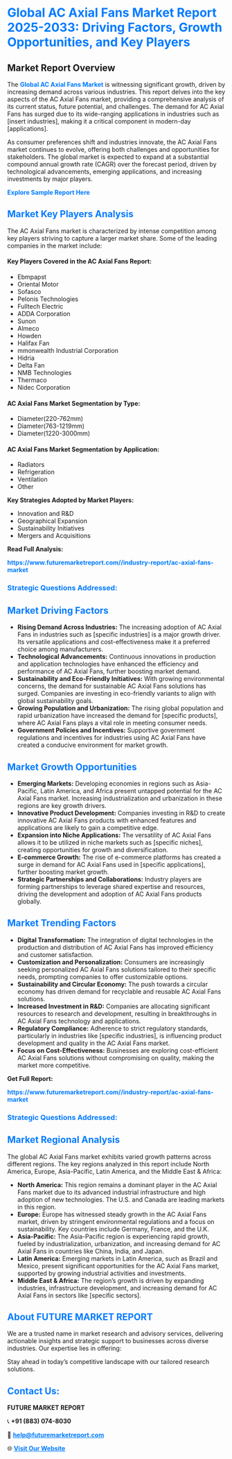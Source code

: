 <h1 style="color: #007BFF;">Global AC Axial Fans Market Report 2025-2033: Driving Factors, Growth Opportunities, and Key Players</h1>

<section id="overview">
<h2>Market Report Overview</h2>
<p>The <a href="https://www.futuremarketreport.com//industry-report/ac-axial-fans-market" style="color: #007BFF; text-decoration: none;"><strong>Global AC Axial Fans Market</strong></a> is witnessing significant growth, driven by increasing demand across various industries. This report delves into the key aspects of the AC Axial Fans market, providing a comprehensive analysis of its current status, future potential, and challenges. The demand for AC Axial Fans has surged due to its wide-ranging applications in industries such as [insert industries], making it a critical component in modern-day [applications].</p>
<p>As consumer preferences shift and industries innovate, the AC Axial Fans market continues to evolve, offering both challenges and opportunities for stakeholders. The global market is expected to expand at a substantial compound annual growth rate (CAGR) over the forecast period, driven by technological advancements, emerging applications, and increasing investments by major players.</p>
</section>

<section id="overview">
<p><a href="https://www.futuremarketreport.com//request-sample/reportId=46185" style="color: #007BFF; text-decoration: none;"><strong>Explore Sample Report Here</strong></a></p>
</section>

<section id="key-players">
<h2 style="color: #007BFF;">Market Key Players Analysis</h2>
<p>The AC Axial Fans market is characterized by intense competition among key players striving to capture a larger market share. Some of the leading companies in the market include:</p>
<h4>Key Players Covered in the AC Axial Fans Report:</h4>
<ul><li>Ebmpapst</li><li>Oriental Motor</li><li>Sofasco</li><li>Pelonis Technologies</li><li>Fulltech Electric</li><li>ADDA Corporation</li><li>Sunon</li><li>Almeco</li><li>Howden</li><li>Halifax Fan</li><li>mmonwealth Industrial Corporation</li><li>Hidria</li><li>Delta Fan</li><li>NMB Technologies</li><li>Thermaco</li><li>Nidec Corporation</li></ul>
<h4>AC Axial Fans Market Segmentation by Type:</h4>
<ul><li>Diameter(220-762mm)</li><li>Diameter(763-1219mm)</li><li>Diameter(1220-3000mm)</li></ul>

<h4>AC Axial Fans Market Segmentation by Application:</h4>
<ul><li>Radiators</li><li>Refrigeration</li><li>Ventilation</li><li>Other</li></ul>
<p><strong>Key Strategies Adopted by Market Players:</strong></p>
<ul>
<li>Innovation and R&D</li>
<li>Geographical Expansion</li>
<li>Sustainability Initiatives</li>
<li>Mergers and Acquisitions</li>
</ul>
</section>

<section>
<p><strong>Read Full Analysis: </strong></p><a href="https://www.futuremarketreport.com//industry-report/ac-axial-fans-market" style="color: #007BFF; text-decoration: none;"><strong>https://www.futuremarketreport.com//industry-report/ac-axial-fans-market</strong></a>
<h3 style="color: #007BFF;">Strategic Questions Addressed:</h3>
</section>

<section id="driving-factors">
<h2 style="color: #007BFF;">Market Driving Factors</h2>
<ul>
<li><strong>Rising Demand Across Industries:</strong> The increasing adoption of AC Axial Fans in industries such as [specific industries] is a major growth driver. Its versatile applications and cost-effectiveness make it a preferred choice among manufacturers.</li>
<li><strong>Technological Advancements:</strong> Continuous innovations in production and application technologies have enhanced the efficiency and performance of AC Axial Fans, further boosting market demand.</li>
<li><strong>Sustainability and Eco-Friendly Initiatives:</strong> With growing environmental concerns, the demand for sustainable AC Axial Fans solutions has surged. Companies are investing in eco-friendly variants to align with global sustainability goals.</li>
<li><strong>Growing Population and Urbanization:</strong> The rising global population and rapid urbanization have increased the demand for [specific products], where AC Axial Fans plays a vital role in meeting consumer needs.</li>
<li><strong>Government Policies and Incentives:</strong> Supportive government regulations and incentives for industries using AC Axial Fans have created a conducive environment for market growth.</li>
</ul>
</section>

<section id="growth-opportunities">
<h2 style="color: #007BFF;">Market Growth Opportunities</h2>
<ul>
<li><strong>Emerging Markets:</strong> Developing economies in regions such as Asia-Pacific, Latin America, and Africa present untapped potential for the AC Axial Fans market. Increasing industrialization and urbanization in these regions are key growth drivers.</li>
<li><strong>Innovative Product Development:</strong> Companies investing in R&D to create innovative AC Axial Fans products with enhanced features and applications are likely to gain a competitive edge.</li>
<li><strong>Expansion into Niche Applications:</strong> The versatility of AC Axial Fans allows it to be utilized in niche markets such as [specific niches], creating opportunities for growth and diversification.</li>
<li><strong>E-commerce Growth:</strong> The rise of e-commerce platforms has created a surge in demand for AC Axial Fans used in [specific applications], further boosting market growth.</li>
<li><strong>Strategic Partnerships and Collaborations:</strong> Industry players are forming partnerships to leverage shared expertise and resources, driving the development and adoption of AC Axial Fans products globally.</li>
</ul>
</section>

<section id="trending-factors">
<h2 style="color: #007BFF;">Market Trending Factors</h2>
<ul>
<li><strong>Digital Transformation:</strong> The integration of digital technologies in the production and distribution of AC Axial Fans has improved efficiency and customer satisfaction.</li>
<li><strong>Customization and Personalization:</strong> Consumers are increasingly seeking personalized AC Axial Fans solutions tailored to their specific needs, prompting companies to offer customizable options.</li>
<li><strong>Sustainability and Circular Economy:</strong> The push towards a circular economy has driven demand for recyclable and reusable AC Axial Fans solutions.</li>
<li><strong>Increased Investment in R&D:</strong> Companies are allocating significant resources to research and development, resulting in breakthroughs in AC Axial Fans technology and applications.</li>
<li><strong>Regulatory Compliance:</strong> Adherence to strict regulatory standards, particularly in industries like [specific industries], is influencing product development and quality in the AC Axial Fans market.</li>
<li><strong>Focus on Cost-Effectiveness:</strong> Businesses are exploring cost-efficient AC Axial Fans solutions without compromising on quality, making the market more competitive.</li>
</ul>
</section>

<section>
<p><strong>Get Full Report: </strong></p><a href="https://www.futuremarketreport.com//industry-report/ac-axial-fans-market" style="color: #007BFF; text-decoration: none;"><strong>https://www.futuremarketreport.com//industry-report/ac-axial-fans-market</strong></a>
<h3 style="color: #007BFF;">Strategic Questions Addressed:</h3>
</section>


<section id="regional-analysis">
<h2 style="color: #007BFF;">Market Regional Analysis</h2>
<p>The global AC Axial Fans market exhibits varied growth patterns across different regions. The key regions analyzed in this report include North America, Europe, Asia-Pacific, Latin America, and the Middle East & Africa:</p>
<ul>
<li><strong>North America:</strong> This region remains a dominant player in the AC Axial Fans market due to its advanced industrial infrastructure and high adoption of new technologies. The U.S. and Canada are leading markets in this region.</li>
<li><strong>Europe:</strong> Europe has witnessed steady growth in the AC Axial Fans market, driven by stringent environmental regulations and a focus on sustainability. Key countries include Germany, France, and the U.K.</li>
<li><strong>Asia-Pacific:</strong> The Asia-Pacific region is experiencing rapid growth, fueled by industrialization, urbanization, and increasing demand for AC Axial Fans in countries like China, India, and Japan.</li>
<li><strong>Latin America:</strong> Emerging markets in Latin America, such as Brazil and Mexico, present significant opportunities for the AC Axial Fans market, supported by growing industrial activities and investments.</li>
<li><strong>Middle East & Africa:</strong> The region’s growth is driven by expanding industries, infrastructure development, and increasing demand for AC Axial Fans in sectors like [specific sectors].</li>
</ul>
</section>

<footer>
<h2 style="color: #007BFF;">About FUTURE MARKET REPORT</h2>
<p>We are a trusted name in market research and advisory services, delivering actionable insights and strategic support to businesses across diverse industries. Our expertise lies in offering:</p>

<p>Stay ahead in today’s competitive landscape with our tailored research solutions.</p>

<h2 style="color: #007BFF;">Contact Us:</h2>
<p><strong>FUTURE MARKET REPORT</strong></p>
<p>📞 <strong>+91 (883) 074-8030</strong></p>
<p>📧 <strong><a href="mailto:help@futuremarketreport.com" style="color: #007BFF;">help@futuremarketreport.com</a></strong></p>
<p>🌐 <strong><a href="https://www.futuremarketreport.com/" style="color: #007BFF;">Visit Our Website</a></strong></p>
</footer>